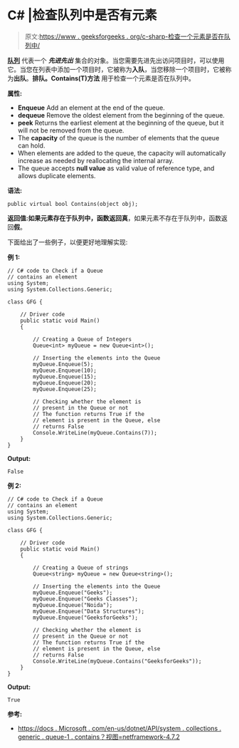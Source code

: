 # C# |检查队列中是否有元素

> 原文:[https://www . geeksforgeeks . org/c-sharp-检查一个元素是否在队列中/](https://www.geeksforgeeks.org/c-sharp-check-if-an-element-is-in-the-queue/)

**[队列](https://www.geeksforgeeks.org/queue-data-structure/)** 代表一个 ***先进先出*** 集合的对象。当您需要先进先出访问项目时，可以使用它。当您在列表中添加一个项目时，它被称为**入队**，当您移除一个项目时，它被称为**出队**。**排队<t>。Contains(T)方法</t>** 用于检查一个元素是否在队列<t>中。</t>

**属性:**

*   **Enqueue** Add an element at the end of the queue.
*   **dequeue** Remove the oldest element from the beginning of the queue.
*   **peek** Returns the earliest element at the beginning of the queue, but it will not be removed from the queue.
*   The **capacity** of the queue is the number of elements that the queue can hold.
*   When elements are added to the queue, the capacity will automatically increase as needed by reallocating the internal array.
*   The queue accepts **null value** as valid value of reference type, and allows duplicate elements.

**语法:**

```
public virtual bool Contains(object obj);

```

**返回值:**如果元素存在于队列中，函数返回**真**，如果元素不存在于队列中，函数返回**假**。

下面给出了一些例子，以便更好地理解实现:

**例 1:**

```
// C# code to Check if a Queue
// contains an element
using System;
using System.Collections.Generic;

class GFG {

    // Driver code
    public static void Main()
    {

        // Creating a Queue of Integers
        Queue<int> myQueue = new Queue<int>();

        // Inserting the elements into the Queue
        myQueue.Enqueue(5);
        myQueue.Enqueue(10);
        myQueue.Enqueue(15);
        myQueue.Enqueue(20);
        myQueue.Enqueue(25);

        // Checking whether the element is
        // present in the Queue or not
        // The function returns True if the
        // element is present in the Queue, else
        // returns False
        Console.WriteLine(myQueue.Contains(7));
    }
}
```

**Output:**

```
False

```

**例 2:**

```
// C# code to Check if a Queue
// contains an element
using System;
using System.Collections.Generic;

class GFG {

    // Driver code
    public static void Main()
    {

        // Creating a Queue of strings
        Queue<string> myQueue = new Queue<string>();

        // Inserting the elements into the Queue
        myQueue.Enqueue("Geeks");
        myQueue.Enqueue("Geeks Classes");
        myQueue.Enqueue("Noida");
        myQueue.Enqueue("Data Structures");
        myQueue.Enqueue("GeeksforGeeks");

        // Checking whether the element is
        // present in the Queue or not
        // The function returns True if the
        // element is present in the Queue, else
        // returns False
        Console.WriteLine(myQueue.Contains("GeeksforGeeks"));
    }
}
```

**Output:**

```
True

```

**参考:**

*   [https://docs . Microsoft . com/en-us/dotnet/API/system . collections . generic . queue-1 . contains？视图=netframework-4.7.2](https://docs.microsoft.com/en-us/dotnet/api/system.collections.generic.queue-1.contains?view=netframework-4.7.2)